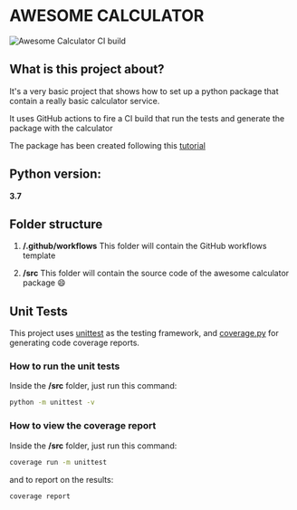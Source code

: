 # AWESOME CALCULATOR

![Awesome Calculator CI build](https://github.com/dedreira/awesomecalculator/workflows/Awesome%20Calculator%20CI%20build/badge.svg)
## What is this project about?

It's a very basic project that shows how to set up a python package that contain a really basic calculator service.

It uses GitHub actions to fire a CI build that run the tests and generate the package with the calculator

The package has been created following this [tutorial](https://packaging.python.org/tutorials/packaging-projects/)

## Python version:
**3.7**

## Folder structure

1. __/.github/workflows__
    This folder will contain the GitHub workflows template

2. __/src__
    This folder will contain the source code of the awesome calculator package :smile:

## Unit Tests

This project uses [unittest](https://docs.python.org/3/library/unittest.html) as the testing framework, and [coverage.py](https://coverage.readthedocs.io/en/coverage-5.4/) for generating code coverage reports.

### How to run the unit tests

Inside the __/src__ folder, just run this command:

````bash
python -m unittest -v
````
### How to view the coverage report

Inside the __/src__ folder, just run this command:

````bash
coverage run -m unittest
````

and to report on the results:
````bash
coverage report
````


